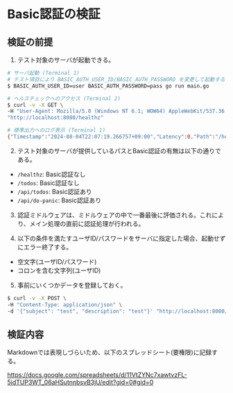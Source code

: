 # Basic認証の検証

## 検証の前提

1. テスト対象のサーバが起動できる。

```bash
# サーバ起動 (Terminal 1)
# テスト項目により BASIC_AUTH_USER_ID/BASIC_AUTH_PASSWORD を変更して起動する
$ BASIC_AUTH_USER_ID=user BASIC_AUTH_PASSWORD=pass go run main.go

# ヘルスチェックへのアクセス (Terminal 2)
$ curl -v -X GET \
-H "User-Agent: Mozilla/5.0 (Windows NT 6.1; WOW64) AppleWebKit/537.36 (KHTML, like Gecko) Chrome/59.0.3071.115 Safari/537.36" \
"http://localhost:8080/healthz"

# 標準出力へのログ表示 (Terminal 1)
{"Timestamp":"2024-08-04T22:07:19.266757+09:00","Latency":0,"Path":"/healthz","OS":"Windows","Status":200}
```

2. テスト対象のサーバが提供しているパスとBasic認証の有無は以下の通りである。

- `/healthz`: Basic認証なし
- `/todos`: Basic認証なし
- `/api/todos`: Basic認証あり
- `/api/do-panic`: Basic認証あり

3. 認証ミドルウェアは、ミドルウェアの中で一番最後に評価される。これにより、メイン処理の直前に認証処理が行われる。

4. 以下の条件を満たすユーザID/パスワードをサーバに指定した場合、起動せずにエラー終了する。

- 空文字(ユーザID/パスワード)
- コロンを含む文字列(ユーザID)

5. 事前にいくつかデータを登録しておく。

```bash
$ curl -v -X POST \
-H "Content-Type: application/json" \
-d '{"subject": "test", "description": "test"}' "http://localhost:8080/todos"
```

## 検証内容

Markdownでは表現しづらいため、以下のスプレッドシート(要権限)に記録する。

https://docs.google.com/spreadsheets/d/11VtZYNc7xawtvzFL-5idTUP3WT_06aHSutnnbsvB3jU/edit?gid=0#gid=0
